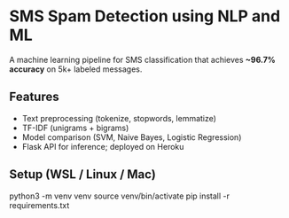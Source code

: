 # SMS Spam Detection using NLP and ML

A machine learning pipeline for SMS classification that achieves **~96.7% accuracy** on 5k+ labeled messages.

## Features
- Text preprocessing (tokenize, stopwords, lemmatize)
- TF-IDF (unigrams + bigrams)
- Model comparison (SVM, Naive Bayes, Logistic Regression)
- Flask API for inference; deployed on Heroku

## Setup (WSL / Linux / Mac)

python3 -m venv venv
source venv/bin/activate
pip install -r requirements.txt

